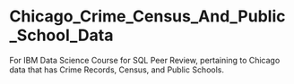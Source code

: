 # Chicago_Crime_Census_And_Public_School_Data
For IBM Data Science Course for SQL Peer Review, pertaining to Chicago data that has Crime Records, Census, and Public Schools.
